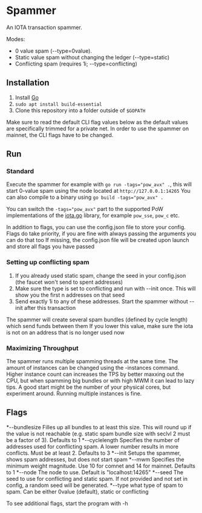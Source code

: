 # Spammer

An IOTA transaction spammer.

Modes:
* 0 value spam (--type=0value).
* Static value spam without changing the ledger (--type=static)
* Conflicting spam (requires 1i; --type=conflicting)

## Installation

1. Install [Go](https://golang.org/dl/)
2. `sudo apt install build-essential`
3. Clone this repository into a folder outside of `$GOPATH`

Make sure to read the default CLI flag values below as the default values are specifically trimmed for
a private net. In order to use the spammer on mainnet, the CLI flags have to be changed.

## Run

### Standard
Execute the spammer for example with `go run -tags="pow_avx" .`,
this will start 0-value spam using the node located at `http://127.0.0.1:14265`
You can also compile to a binary using `go build -tags="pow_avx" .`

You can switch the `-tags="pow_avx"` part to the supported PoW implementations of the
[iota.go](https://github.com/iotaledger/iota.go) library, for example `pow_sse`, `pow_c` etc.

In addition to flags, you can use the config.json file to store your config.
Flags do take priority, if you are fine with always passing the arguments you can do that too
If missing, the config.json file will be created upon launch and store all flags you have passed

### Setting up conflicting spam
1. If you already used static spam, change the seed in your config.json (the faucet won't send to spent addresses)
2. Make sure the type is set to conflicting and run with --init once. This will show you the first n addresses on that seed
3. Send exactly 1i to any of these addresses. Start the spammer without --init after this transaction

The spammer will create several spam bundles (defined by cycle length) which send funds between them 
If you lower this value, make sure the iota is not on an address that is no longer used now

### Maximizing Throughput
The spammer runs multiple spamming threads at the same time. The amount of instances can be changed
using the -instances command. Higher instance count can increases the TPS by better maxxing out the CPU,
but when spamming big bundles or with high MWM it can lead to lazy tips.
A good start might be the number of your physical cores, but experiment around. Running multiple instances is fine.

## Flags

*--bundlesize    Filles up all bundles to at least this size. This will round up if the value is not reachable (e.g. static spam bundle size with seclvl 2 must be a factor of 3). Defaults to 1
*--cyclelength   Specifies the number of addresses used for conflicting spam. A lower number results in more conflicts. Must be at least 2. Defaults to 3
*--init          Setups the spammer, shows spam addresses, but does not start spam
*--mwm           Specifies the minimum weight magnitude. Use 10 for comnet and 14 for mainnet. Defaults to 1
*--node          The node to use. Default is "localhost:14265"
*--seed          The seed to use for conflicting and static spam. If not provided and not set in config, a random seed will be generated.
*--type          what type of spam to spam. Can be either 0value (default), static or conflicting

To see additional flags, start the program with -h

